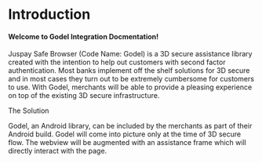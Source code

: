 # Introduction

#### Welcome to Godel Integration Docmentation!

Juspay Safe Browser (Code Name: Godel) is a 3D secure assistance library created with the intention to help out customers with second factor authentication. Most banks implement off the shelf solutions for 3D secure and in most cases they turn out to be extremely cumbersome for customers to use. With Godel, merchants will be able to provide a pleasing experience on top of the existing 3D secure infrastructure.

The Solution

Godel, an Android library, can be included by the merchants as part of their Android build. Godel will come into picture only at the time of 3D secure flow. The webview will be augmented with an assistance frame which will directly interact with the page.